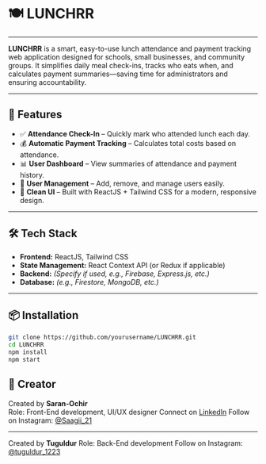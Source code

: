 # 🍽️ LUNCHRR

---

**LUNCHRR** is a smart, easy-to-use lunch attendance and payment tracking web application designed for schools, small businesses, and community groups. It simplifies daily meal check-ins, tracks who eats when, and calculates payment summaries—saving time for administrators and ensuring accountability.

---

## 🚀 Features

- ✅ **Attendance Check-In** – Quickly mark who attended lunch each day.
- 💰 **Automatic Payment Tracking** – Calculates total costs based on attendance.
- 📊 **User Dashboard** – View summaries of attendance and payment history.
- 👥 **User Management** – Add, remove, and manage users easily.
- 🎨 **Clean UI** – Built with ReactJS + Tailwind CSS for a modern, responsive design.

---

## 🛠 Tech Stack

- **Frontend:** ReactJS, Tailwind CSS
- **State Management:** React Context API (or Redux if applicable)
- **Backend:** *(Specify if used, e.g., Firebase, Express.js, etc.)*
- **Database:** *(e.g., Firestore, MongoDB, etc.)*

---

## 📦 Installation

```bash
git clone https://github.com/yourusername/LUNCHRR.git
cd LUNCHRR
npm install
npm start
```

## 🙌 Creator

Created by **Saran-Ochir**  
Role: Front-End development, UI/UX designer
Connect on [LinkedIn]([https://www.linkedin.com/in/your-linkedin/](https://www.linkedin.com/in/saran-ochir-s-96265931b/))  
Follow on Instagram: [@Saagii_21]([https://www.instagram.com/yourhandle](https://www.instagram.com/saagii_21/))

---

Created by **Tuguldur**
Role: Back-End development 
Follow on Instagram: [@tuguldur_1223](https://www.instagram.com/tuguldur_1223)
